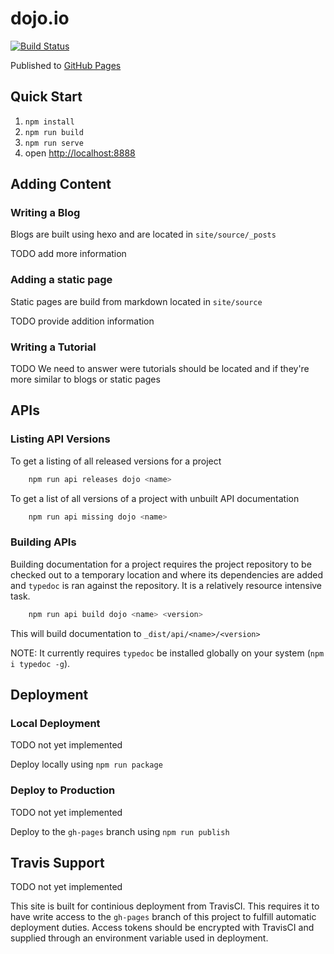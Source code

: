 # dojo.io

[![Build Status](https://travis-ci.com/SitePen/dojoio.svg?token=iyehyStnJABkD5DAaT6V&branch=master)](https://travis-ci.com/SitePen/dojoio)

Published to [GitHub Pages](https://sitepen.github.io/dojoio/)

## Quick Start

1. `npm install`
2. `npm run build`
3. `npm run serve`
4. open [http://localhost:8888](localhost:8888)

## Adding Content

### Writing a Blog

Blogs are built using hexo and are located in `site/source/_posts`

TODO add more information

### Adding a static page

Static pages are build from markdown located in `site/source`

TODO provide addition information

### Writing a Tutorial

TODO We need to answer were tutorials should be located and if they're more similar to blogs or static pages

## APIs

### Listing API Versions

To get a listing of all released versions for a project

```bash
	npm run api releases dojo <name>
```

To get a list of all versions of a project with unbuilt API documentation

```bash
	npm run api missing dojo <name>
```

### Building APIs

Building documentation for a project requires the project repository to be checked out to a temporary location and
	where its dependencies are added and `typedoc` is ran against the repository. It is a relatively resource intensive
	task.

```bash
	npm run api build dojo <name> <version>
```

This will build documentation to `_dist/api/<name>/<version>`

NOTE: It currently requires `typedoc` be installed globally on your system (`npm i typedoc -g`).

## Deployment

### Local Deployment

TODO not yet implemented

Deploy locally using `npm run package`

### Deploy to Production

TODO not yet implemented

Deploy to the `gh-pages` branch using `npm run publish`

## Travis Support

TODO not yet implemented

This site is built for continious deployment from TravisCI. This requires it to have write access to the `gh-pages`
 branch of this project to fulfill automatic deployment duties. Access tokens should be encrypted with TravisCI and
 supplied through an environment variable used in deployment.

